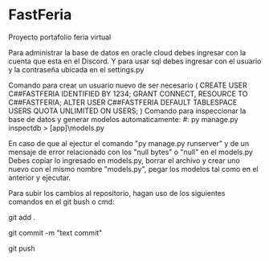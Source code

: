 # FastFeria
Proyecto portafolio feria virtual

Para administrar la base de datos en oracle cloud debes ingresar con la cuenta que esta en el Discord.
Y para usar sql debes ingresar con el usuario y la contraseña ubicada en el settings.py



Comando para crear un usuario nuevo de ser necesario ( CREATE USER C##FASTFERIA IDENTIFIED BY 1234;
GRANT CONNECT, RESOURCE TO C##FASTFERIA;
ALTER USER C##FASTFERIA DEFAULT TABLESPACE USERS QUOTA UNLIMITED ON USERS; )
Comando para inspeccionar la base de datos y generar modelos automaticamente: #: py manage.py inspectdb > [app]\models.py

En caso de que al ejectur el comando "py manage.py runserver" y de un mensaje de error relacionado con los "null bytes" o "null" en el models.py
Debes copiar lo ingresado en models.py, borrar el archivo y crear uno nuevo con el mismo nombre "models.py", pegar los modelos tal como en el anterior y ejecutar.




Para subir los cambios al repositorio, hagan uso de los siguientes comandos en el git bush o cmd:

git add .

git commit -m "text commit"

git push 

